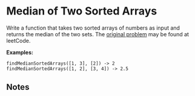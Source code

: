 # Median of Two Sorted Arrays
Write a function that takes two sorted arrays of numbers as input and returns the median of the two sets. The [original problem][problem] may be found at leetCode.

**Examples:**
```
findMedianSortedArrays([1, 3], [2]) -> 2
findMedianSortedArrays([1, 2], [3, 4]) -> 2.5
```

## Notes
<!-- links -->
[problem]:https://leetcode.com/problems/median-of-two-sorted-arrays/description/
